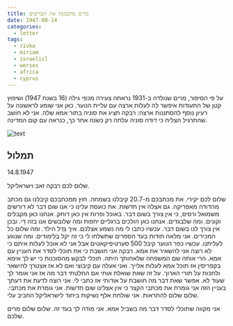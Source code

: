 ```yaml
---
title: מרים מתכמנת את הבריטים
date: 1947-08-14
categories:
  - letter
tags:
  - rivka
  - miriam
  - israelicl
  - werses
  - africa
  - cyprus
---
```


על פי הסיפור, מרים שנולדה ב-1931 נראתה צעירה מכפי גילה (16 בשנת 1947)
ושיפוץ קטן של התעודות איפשר לה לעלות ארצה
עם עליית הנוער.
כאן אני שומע לראשונה על רעיון נוסף להסתננות ארצה: רבקה תציג את סוניה בתור אמא שלה.
אני לא חושב שהתרגיל הצליח כי דודה סוניה עלתה רק כשנה אחר כך, כנראה עם קום המדינה.

![text](/pupko-papers/assets/images/1947-08-14-miriam.jpg)

## תמלול
14.8.1947

שלום לכם רבקה זאב וישראליקל.

שלום לכם יקירי. את מכתבכם מ-20.7 קיבלנו בשמחה. חוץ ממכתבכם
קיבלנו גם מכתב מהדודה מאפריקה. גם אצלה אין חדשות. את כועסת עלינו
כי אנו שום דבר לא דורשים משמואל ורסיס, כי אין צורך בשום דבר.
באוכל ופרות אין כאן דוחק. אנחנו כאן מקבלים וקונים. ומה שלבגדים. אנחנו
כאן הולכים ברגליים יחפות ומה שלובשים אנו בזה דַי. ובכן אין צורך לנו
בשום דבר. עכשיו כתבו לי מה נשמע אצלכם. איך גָדֵל הילד. ומה שלום
כל המכירים. אני מלאה תודות בעד הספרים שתשלחו לי כי זה יקל בַלימודים.
ומה שנוגע לעליתנו. עכשיו כפר הנוער קיבל 500 סערטיפיקאטים אבל אני
לא אוכל לעלות איתם כי לא רוצה אני להשאיר את אמא. רבקה אני
חושבת כי את תוכלי לסדר את העניין עם אמא. הרי אותה שם המשפחה
שלאחותך היתה. תוכלי לבקש מהסוכנות כי יש לך אימא בקפריסין אז תוכל אמא
לעלות אלייך. ואני אעלה עם קיבוצי ואם לא אז אצטרך להישאר ולחכות
על תורי הארוך. על זה שאת שואלת אותי אם החלטתי דבר מה
אז אני אומר לך שעוד לא.  אפשר שאת דבר מה חושבת
על אודותי אז כתבי לי. אני רוצה לדעת את דעתך בעניין הזה
אני גומרת את מכתבי הקצר כי אין אצלינו שום חדשות.
אני גומרת את מכתבי. שלום שלום להתראות. אני שולחת אלף נשיקות
ביחוד לישראליקל החביב עלי.

אני מקווה שתוכלי לסדר דבר מה בשביל אמא. אני מודה לך
בעד זה. שלום שלום מרים שלכם.


